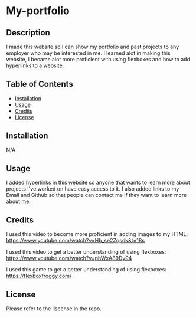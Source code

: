 # My-portfolio

## Description

  I made this website so I can show my portfolio and past projects to any employer who may be interested in me. I learned alot in making this website, I became alot more 
  proficient with using flexboxes and how to add hyperlinks to a website. 
  
## Table of Contents

- [Installation](#installation)
- [Usage](#usage)
- [Credits](#credits)
- [License](#license)

## Installation

  N/A
  
## Usage

  I added hyperlinks in this website so anyone that wants to learn more about projects I've worked on have easy access to it. 
  I also added links to my Email and Github so that people can contact me if they want to learn more about me. 

## Credits

I used this video to become more proficient in adding images to my HTML: https://www.youtube.com/watch?v=Hh_se2Zqsdk&t=18s 

I used this video to get a better understanding of using flexboxes: https://www.youtube.com/watch?v=phWxA89Dy94 

I used this game to get a better understanding of using flexboxes: https://flexboxfroggy.com/

## License

  Please refer to the liscense in the repo. 
